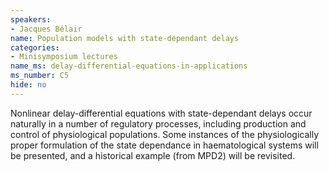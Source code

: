 ```yaml
---
speakers:
- Jacques Bélair
name: Population models with state-dependant delays
categories:
- Minisymposium lectures
name_ms: delay-differential-equations-in-applications
ms_number: C5
hide: no
---
```

Nonlinear delay-differential equations with state-dependant delays occur naturally in a number of regulatory processes, including production and control of physiological populations. Some instances of the physiologically proper formulation of the state dependance in haematological systems will be presented, and a historical example (from MPD2) will be revisited.


